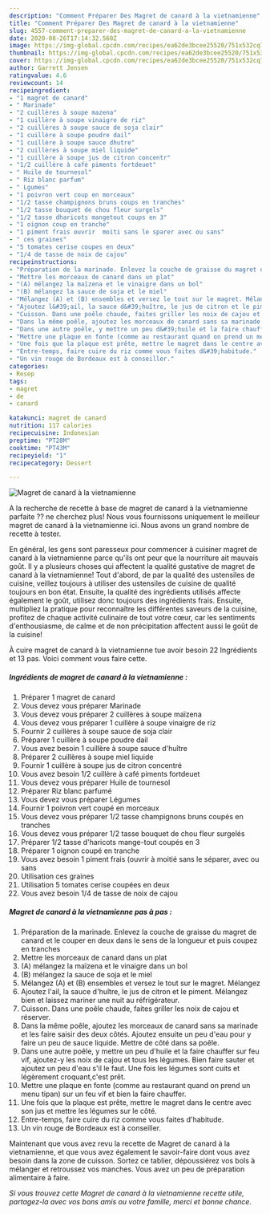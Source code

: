 ```yaml
---
description: "Comment Préparer Des Magret de canard à la vietnamienne"
title: "Comment Préparer Des Magret de canard à la vietnamienne"
slug: 4557-comment-preparer-des-magret-de-canard-a-la-vietnamienne
date: 2020-08-26T17:14:32.560Z
image: https://img-global.cpcdn.com/recipes/ea62de3bcee25520/751x532cq70/magret-de-canard-a-la-vietnamienne-photo-principale-de-la-recette.jpg
thumbnail: https://img-global.cpcdn.com/recipes/ea62de3bcee25520/751x532cq70/magret-de-canard-a-la-vietnamienne-photo-principale-de-la-recette.jpg
cover: https://img-global.cpcdn.com/recipes/ea62de3bcee25520/751x532cq70/magret-de-canard-a-la-vietnamienne-photo-principale-de-la-recette.jpg
author: Garrett Jensen
ratingvalue: 4.6
reviewcount: 14
recipeingredient:
- "1 magret de canard"
- " Marinade"
- "2 cuillères à soupe mazena"
- "1 cuillère à soupe vinaigre de riz"
- "2 cuillères à soupe sauce de soja clair"
- "1 cuillère à soupe poudre dail"
- "1 cuillère à soupe sauce dhutre"
- "2 cuillères à soupe miel liquide"
- "1 cuillère à soupe jus de citron concentr"
- "1/2 cuillère à café piments fortdeuet"
- " Huile de tournesol"
- " Riz blanc parfum"
- " Lgumes"
- "1 poivron vert coup en morceaux"
- "1/2 tasse champignons bruns coups en tranches"
- "1/2 tasse bouquet de chou fleur surgels"
- "1/2 tasse dharicots mangetout coups en 3"
- "1 oignon coup en tranche"
- "1 piment frais ouvrir  moiti sans le sparer avec ou sans"
- " ces graines"
- "5 tomates cerise coupes en deux"
- "1/4 de tasse de noix de cajou"
recipeinstructions:
- "Préparation de la marinade. Enlevez la couche de graisse du magret de canard et le couper en deux dans le sens de la longueur et puis coupez en tranches"
- "Mettre les morceaux de canard dans un plat"
- "(A) mélangez la maïzena et le vinaigre dans un bol"
- "(B) mélangez la sauce de soja et le miel"
- "Mélangez (A) et (B) ensembles et versez le tout sur le magret. Mélangez"
- "Ajoutez l&#39;ail, la sauce d&#39;huître, le jus de citron et le piment. Mélangez bien et laissez mariner une nuit au réfrigérateur."
- "Cuisson. Dans une poêle chaude, faites griller les noix de cajou et réserver."
- "Dans la même poêle, ajoutez les morceaux de canard sans sa marinade et les faire saisir des deux côtés. Ajoutez ensuite un peu d&#39;eau pour y faire un peu de sauce liquide. Mettre de côté dans sa poêle."
- "Dans une autre poêle, y mettre un peu d&#39;huile et la faire chauffer sur feu vif, ajoutez-y les noix de cajou et tous les légumes. Bien faire sauter et ajoutez un peu d&#39;eau s&#39;il le faut. Une fois les légumes sont cuits et légèrement croquant,c&#39;est prêt."
- "Mettre une plaque en fonte (comme au restaurant quand on prend un menu tipan) sur un feu vif et bien la faire chauffer."
- "Une fois que la plaque est prête, mettre le magret dans le centre avec son jus et mettre les légumes sur le côté."
- "Entre-temps, faire cuire du riz comme vous faites d&#39;habitude."
- "Un vin rouge de Bordeaux est à conseiller."
categories:
- Resep
tags:
- magret
- de
- canard

katakunci: magret de canard 
nutrition: 117 calories
recipecuisine: Indonesian
preptime: "PT28M"
cooktime: "PT43M"
recipeyield: "1"
recipecategory: Dessert

---
```



![Magret de canard à la vietnamienne](https://img-global.cpcdn.com/recipes/ea62de3bcee25520/751x532cq70/magret-de-canard-a-la-vietnamienne-photo-principale-de-la-recette.jpg)

A la recherche de recette à base de magret de canard à la vietnamienne parfaite ?? ne cherchez plus! Nous vous fournissons uniquement le meilleur magret de canard à la vietnamienne ici. Nous avons un grand nombre de recette à tester.

En général, les gens sont paresseux pour commencer à cuisiner magret de canard à la vietnamienne parce qu'ils ont peur que la nourriture ait mauvais goût. Il y a plusieurs choses qui affectent la qualité gustative de magret de canard à la vietnamienne! Tout d'abord, de par la qualité des ustensiles de cuisine, veillez toujours à utiliser des ustensiles de cuisine de qualité toujours en bon état. Ensuite, la qualité des ingrédients utilisés affecte également le goût, utilisez donc toujours des ingrédients frais. Ensuite, multipliez la pratique pour reconnaître les différentes saveurs de la cuisine, profitez de chaque activité culinaire de tout votre cœur, car les sentiments d'enthousiasme, de calme et de non précipitation affectent aussi le goût de la cuisine!

<!--inarticleads1-->

À cuire magret de canard à la vietnamienne tue avoir besoin 22 Ingrédients et 13 pas. Voici comment vous faire cette.

##### Ingrédients de magret de canard à la vietnamienne :

1. Préparer 1 magret de canard
1. Vous devez vous préparer  Marinade
1. Vous devez vous préparer 2 cuillères à soupe maïzena
1. Vous devez vous préparer 1 cuillère à soupe vinaigre de riz
1. Fournir 2 cuillères à soupe sauce de soja clair
1. Préparer 1 cuillère à soupe poudre dail
1. Vous avez besoin 1 cuillère à soupe sauce d&#39;huître
1. Préparer 2 cuillères à soupe miel liquide
1. Fournir 1 cuillère à soupe jus de citron concentré
1. Vous avez besoin 1/2 cuillère à café piments fortdeuet
1. Vous devez vous préparer  Huile de tournesol
1. Préparer  Riz blanc parfumé
1. Vous devez vous préparer  Légumes
1. Fournir 1 poivron vert coupé en morceaux
1. Vous devez vous préparer 1/2 tasse champignons bruns coupés en tranches
1. Vous devez vous préparer 1/2 tasse bouquet de chou fleur surgelés
1. Préparer 1/2 tasse d&#39;haricots mange-tout coupés en 3
1. Préparer 1 oignon coupé en tranche
1. Vous avez besoin 1 piment frais (ouvrir à moitié sans le séparer, avec ou sans
1. Utilisation  ces graines
1. Utilisation 5 tomates cerise coupées en deux
1. Vous avez besoin 1/4 de tasse de noix de cajou




<!--inarticleads2-->

##### Magret de canard à la vietnamienne pas à pas :

1. Préparation de la marinade. Enlevez la couche de graisse du magret de canard et le couper en deux dans le sens de la longueur et puis coupez en tranches
1. Mettre les morceaux de canard dans un plat
1. (A) mélangez la maïzena et le vinaigre dans un bol
1. (B) mélangez la sauce de soja et le miel
1. Mélangez (A) et (B) ensembles et versez le tout sur le magret. Mélangez
1. Ajoutez l&#39;ail, la sauce d&#39;huître, le jus de citron et le piment. Mélangez bien et laissez mariner une nuit au réfrigérateur.
1. Cuisson. Dans une poêle chaude, faites griller les noix de cajou et réserver.
1. Dans la même poêle, ajoutez les morceaux de canard sans sa marinade et les faire saisir des deux côtés. Ajoutez ensuite un peu d&#39;eau pour y faire un peu de sauce liquide. Mettre de côté dans sa poêle.
1. Dans une autre poêle, y mettre un peu d&#39;huile et la faire chauffer sur feu vif, ajoutez-y les noix de cajou et tous les légumes. Bien faire sauter et ajoutez un peu d&#39;eau s&#39;il le faut. Une fois les légumes sont cuits et légèrement croquant,c&#39;est prêt.
1. Mettre une plaque en fonte (comme au restaurant quand on prend un menu tipan) sur un feu vif et bien la faire chauffer.
1. Une fois que la plaque est prête, mettre le magret dans le centre avec son jus et mettre les légumes sur le côté.
1. Entre-temps, faire cuire du riz comme vous faites d&#39;habitude.
1. Un vin rouge de Bordeaux est à conseiller.




<!--inarticleads1-->

<p>
Maintenant que vous avez revu la recette de Magret de canard à la vietnamienne, et que vous avez également le savoir-faire dont vous avez besoin dans la zone de cuisson. Sortez ce tablier, dépoussiérez vos bols à mélanger et retroussez vos manches. Vous avez un peu de préparation alimentaire à faire.
</p>

<p>
<i>Si vous trouvez cette Magret de canard à la vietnamienne recette utile, partagez-la avec vos bons amis ou votre famille, merci et bonne chance.</i>
</p>
